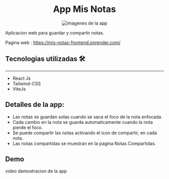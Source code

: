 <h1 align="center"> App Mis Notas</h1>
<p align="center" >
  <img alt='imagenes de la app' src=''/>
</p> 

Aplicacion web para guardar y compartir notas.

Pagina web : https://mis-notas-frontend.onrender.com/

## Tecnologias utilizadas 🛠️
---
- React Js
- Tailwind-CSS
- ViteJs

## Detalles de la app:
- Las notas se guardan solas cuando se saca el foco de la nota enfocada.
- Cada cambio en la nota se guarda automaticamente cuando la nota pierde el foco.
- Se puede compartir las notas activando el icon de compartir, en cada nota.
- Las notas compartidas se muestran en la pagina Notas Compartidas.

## Demo
<p>video demostracion de la app</p>
<!-- https://github.com/MartinAlcaraz/RestorantVladimir-frontEnd/assets/96241107/44b3745b-5d39-4529-a896-17afe0a8ff88 -->
